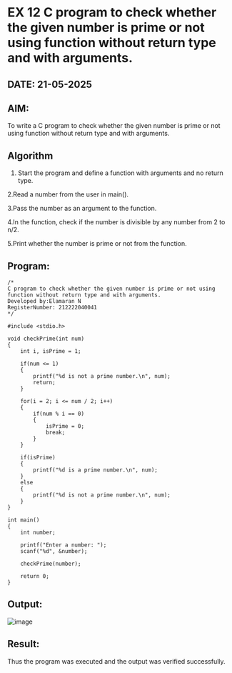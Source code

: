 # EX 12 C program to check whether the given number is prime or not using function without return type and with arguments.
## DATE: 21-05-2025
## AIM:
To write a C program to check whether the given number is prime or not using function without return type and with arguments.

## Algorithm
1. Start the program and define a function with arguments and no return type.

2.Read a number from the user in main().

3.Pass the number as an argument to the function.

4.In the function, check if the number is divisible by any number from 2 to n/2.

5.Print whether the number is prime or not from the function.   

## Program:
```
/*
C program to check whether the given number is prime or not using function without return type and with arguments.
Developed by:Elamaran N
RegisterNumber: 212222040041
*/

#include <stdio.h>

void checkPrime(int num)
{
    int i, isPrime = 1;

    if(num <= 1)
    {
        printf("%d is not a prime number.\n", num);
        return;
    }

    for(i = 2; i <= num / 2; i++)
    {
        if(num % i == 0)
        {
            isPrime = 0;
            break;
        }
    }

    if(isPrime)
    {
        printf("%d is a prime number.\n", num);
    }
    else
    {
        printf("%d is not a prime number.\n", num);
    }
}

int main()
{
    int number;

    printf("Enter a number: ");
    scanf("%d", &number);

    checkPrime(number);

    return 0;
}
```

## Output:
![image](https://github.com/user-attachments/assets/957a57bf-913d-499f-bde4-c30b84bcb631)


## Result:
Thus the program was executed and the output was verified successfully.
